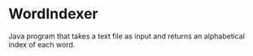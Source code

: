 # WordIndexer
Java program that takes a text file as input and returns an alphabetical index of each word.
